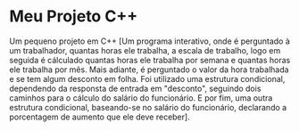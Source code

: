 # Meu Projeto C++

Um pequeno projeto em C++ [Um programa interativo, onde é perguntado à um trabalhador, quantas horas ele trabalha, a escala de trabalho, logo em seguida é cálculado quantas horas ele trabalha por semana e quantas horas ele trabalha por mês.
Mais adiante, é perguntado o valor da hora trabalhada e se tem algum desconto em folha. Foi utilizado uma estrutura condicional, dependendo da responsta de entrada em "desconto", seguindo dois caminhos para o cálculo do salário do funcionário.
E por fim, uma outra estrutura condicional, baseando-se no salário do funcionário, declarando a porcentagem de aumento que ele deve receber].